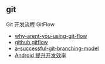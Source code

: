 ## git

Git 开发流程 GitFlow
- [why-arent-you-using-git-flow](http://jeffkreeftmeijer.com/2010/why-arent-you-using-git-flow/)
- [github gitflow](https://github.com/nvie/gitflow)
- [a-successful-git-branching-model](http://nvie.com/posts/a-successful-git-branching-model)
- [Android 提升开发效率](https://mp.weixin.qq.com/s?__biz=MzAwNDY1ODY2OQ==&mid=400785752&idx=1&sn=e1c166e7fad0892811c9ca9bca6d1540)
